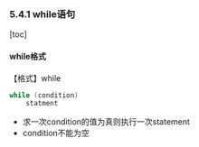 ### 5.4.1 while语句
[toc]

#### while格式
【格式】while

```C++
while (condition)
    statment
```

* 求一次condition的值为真则执行一次statement
* condition不能为空

